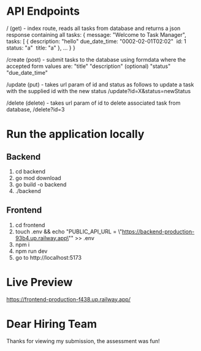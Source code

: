 # API Endpoints

/ (get) - index route, reads all tasks from database and returns a json response containing all tasks:
{
  message: "Welcome to Task Manager",
  tasks: [
    {
      description: "hello"
      due_date_time: "0002-02-01T02:02"
​      id: 1
​      status: "a"
​​​       title: "a"
    },
    ...
  }
}

/create (post) - submit tasks to the database using formdata where the accepted form values are:
"title"
"description" (optional)
"status"
"due_date_time"

/update (put) - takes url param of id and status as follows to update a task with the supplied id with the new status /update?id=X&status=newStatus

/delete (delete) - takes url param of id to delete associated task from database, /delete?id=3


# Run the application locally
## Backend 
1. cd backend
2. go mod download
3. go build -o backend
4. ./backend

## Frontend
1. cd frontend
2. touch .env && echo "PUBLIC_API_URL = \\"https://backend-production-93b4.up.railway.app\"" >> .env
3. npm i
4. npm run dev
5. go to http://localhost:5173


# Live Preview
https://frontend-production-f438.up.railway.app/

# Dear Hiring Team
Thanks for viewing my submission, the assessment was fun!
